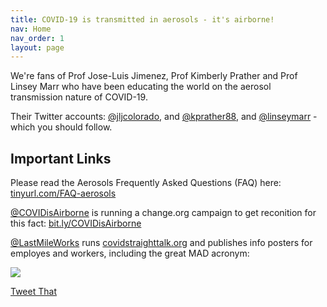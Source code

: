 ```yaml
---
title: COVID-19 is transmitted in aerosols - it's airborne!
nav: Home
nav_order: 1
layout: page
---
```


We're fans of Prof Jose-Luis Jimenez, Prof Kimberly Prather and Prof Linsey Marr who have been educating the world on the aerosol transmission nature of COVID-19.

Their Twitter accounts: [@jljcolorado](https://twitter.com/jljcolorado), and [@kprather88](https://twitter.com/kprather88), and [@linseymarr](https://twitter.com/linseymarr) - which you should follow.

## Important Links

Please read the Aerosols Frequently Asked Questions (FAQ) here: [tinyurl.com/FAQ-aerosols](https://tinyurl.com/FAQ-aerosols)

[@COVIDisAirborne](https://twitter.com/covidisairborne) is running a change.org campaign to get reconition for this fact: [bit.ly/COVIDisAirborne](https://bit.ly/COVIDisAirborne)

[@LastMileWorks](https://twitter.com/lastmileworks) runs [covidstraighttalk.org](https://covidstraighttalk.org/) and publishes info posters for employes and workers, including the great MAD acronym:

![](https://user-images.githubusercontent.com/82182/102404351-82d22880-3fdf-11eb-9b1a-c5a105e89101.png) 

<a href="https://twitter.com/intent/tweet?text=%23COVIDisAirborne%20%23masks4All%20%23bewareOfSharedAir%20%23ventilation.%20Masks!%20Air!%20Distance!%20pbs.twimg.com%2Fmedia%2FEpYzewrXYAcDxpa?format=png" target="_blank">Tweet That</a>